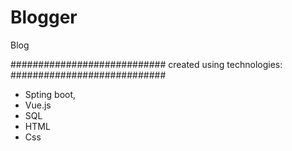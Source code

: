 # Blogger
Blog

############################
created using technologies:
############################
- Spting boot,
- Vue.js
- SQL
- HTML
- Css
